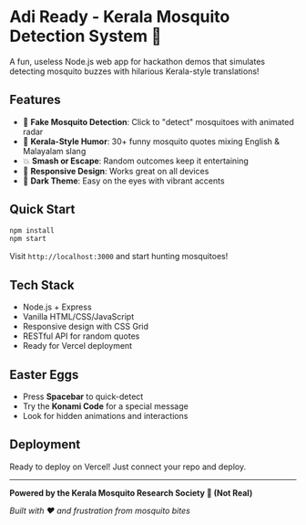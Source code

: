 # Adi Ready - Kerala Mosquito Detection System 🦟

A fun, useless Node.js web app for hackathon demos that simulates detecting mosquito buzzes with hilarious Kerala-style translations!

## Features

- 🎯 **Fake Mosquito Detection**: Click to "detect" mosquitoes with animated radar
- 💬 **Kerala-Style Humor**: 30+ funny mosquito quotes mixing English & Malayalam slang
- 💥 **Smash or Escape**: Random outcomes keep it entertaining
- 📱 **Responsive Design**: Works great on all devices
- 🎨 **Dark Theme**: Easy on the eyes with vibrant accents

## Quick Start

```bash
npm install
npm start
```

Visit `http://localhost:3000` and start hunting mosquitoes! 

## Tech Stack

- Node.js + Express
- Vanilla HTML/CSS/JavaScript
- Responsive design with CSS Grid
- RESTful API for random quotes
- Ready for Vercel deployment

## Easter Eggs

- Press **Spacebar** to quick-detect
- Try the **Konami Code** for a special message
- Look for hidden animations and interactions

## Deployment

Ready to deploy on Vercel! Just connect your repo and deploy.

---

**Powered by the Kerala Mosquito Research Society 🦟 (Not Real)**

*Built with ❤️ and frustration from mosquito bites*